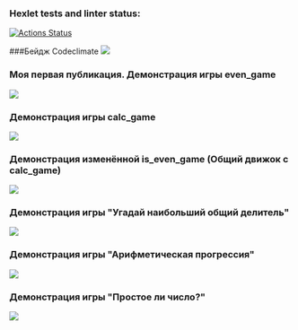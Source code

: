 ### Hexlet tests and linter status:
[![Actions Status](https://github.com/Dosegaev/python-project-49/workflows/hexlet-check/badge.svg)](https://github.com/Dosegaev/python-project-49/actions)

###Бейдж Codeclimate
<a href="https://codeclimate.com/github/codeclimate/codeclimate/maintainability"><img src="https://api.codeclimate.com/v1/badges/a99a88d28ad37a79dbf6/maintainability" /></a>

### Моя первая публикация. Демонстрация игры even_game
<a href="https://asciinema.org/a/qqKG4KScF53MOh7m43MHD4OFV" target="_blank"><img src="https://asciinema.org/a/qqKG4KScF53MOh7m43MHD4OFV.svg" /></a>

### Демонстрация игры calc_game
<a href="https://asciinema.org/a/yaBDxDtKuyz3fu8nOphewwLRl" target="_blank"><img src="https://asciinema.org/a/yaBDxDtKuyz3fu8nOphewwLRl.svg" /></a>

### Демонстрация изменённой is_even_game (Общий движок с calc_game)
<a href="https://asciinema.org/a/wTMLSbS6aW53bddIHpdnUj4j6" target="_blank"><img src="https://asciinema.org/a/wTMLSbS6aW53bddIHpdnUj4j6.svg" /></a>

### Демонстрация игры "Угадай наибольший общий делитель"
<a href="https://asciinema.org/a/IDRwCwUaACqCxhU1GBZyxi5Ts" target="_blank"><img src="https://asciinema.org/a/IDRwCwUaACqCxhU1GBZyxi5Ts.svg" /></a>

### Демонстрация игры "Арифметическая прогрессия"
<a href="https://asciinema.org/a/s1xWJOVQrjGCX0cusX8PJjSpd" target="_blank"><img src="https://asciinema.org/a/s1xWJOVQrjGCX0cusX8PJjSpd.svg" /></a>

### Демонстрация игры "Простое ли число?"
<a href="https://asciinema.org/a/K0dTmkAKiKiDszrNwpymqnWHV" target="_blank"><img src="https://asciinema.org/a/K0dTmkAKiKiDszrNwpymqnWHV.svg" /></a>
